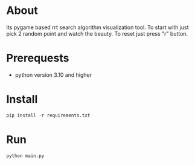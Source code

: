 # About

Its pygame based rrt search algorithm visualization tool. To start with just pick 2 random point and watch the beauty.
To reset just press "r" button.

# Prerequests

- python version 3.10 and higher

# Install
```python
pip install -r requirements.txt
```

# Run
```python
python main.py
```
